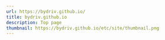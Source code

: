 ```yaml
---
url: https://bydriv.github.io/
title: bydriv.github.io
description: Top page
thumbnail: https://bydriv.github.io/etc/site/thumbnail.png
---
```

